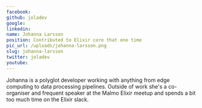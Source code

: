 ```yaml
---
facebook: 
github: joladev
google: 
linkedin: 
name: Johanna Larsson
position: Contributed to Elixir core that one time
pic_url: /uploads/johanna-larsson.png
slug: johanna-larsson
twitter: joladev
youtube: 
---
```

<p>Johanna is a polyglot developer working with anything from edge computing to data processing pipelines. Outside of work she&#39;s a co-organiser and frequent speaker at the Malmo Elixir meetup and spends a bit too much time on the Elixir slack.</p>
